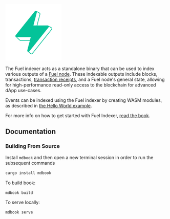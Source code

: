 ![Fuel Logo](./img/fuel.png)

The Fuel indexer acts as a standalone binary that can be used to index various outputs of a [Fuel node](https://github.com/FuelLabs/fuel-core). These indexable outputs include blocks, transactions, [transaction receipts](https://github.com/FuelLabs/fuel-specs/blob/master/specs/protocol/tx_format.md), and a Fuel node's general state, allowing for high-performance read-only access to the blockchain for advanced dApp use-cases.

Events can be indexed using the Fuel indexer by creating WASM modules, as described in [the Hello World example](./src/examples/hello-indexer.md).

For more info on how to get started with Fuel Indexer, [read the book](https://fuellabs.github.io/fuel-indexer/latest/index.html).

## Documentation

### Building From Source

Install `mdbook` and then open a new terminal session in order to run the subsequent commands

```sh
cargo install mdbook
```

To build book:

```sh
mdbook build
```

To serve locally:

```sh
mdbook serve
```
